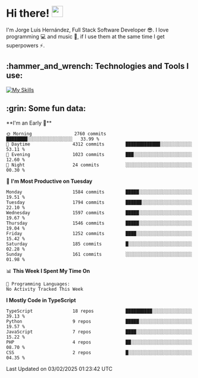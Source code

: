 <h1 align="left">
 <abc>
  <br>Hi there! <img src="https://user-images.githubusercontent.com/42378118/110234147-e3259600-7f4e-11eb-95be-0c4047144dea.gif" width="30"><br>
 </abc>
</h1>

I'm Jorge Luis Hernández, Full Stack Software Developer :sunglasses:. I love programming :computer: and music :musical_score:, if I use them at the same time I get superpowers :zap:. 


<h2 align="left">:hammer_and_wrench: Technologies and Tools I use:</h2>

[![My Skills](https://skillicons.dev/icons?i=js,ts,html,css,py,vue,react,next,nest,postgres,mysql)](https://skillicons.dev)

<h2 align="left">:grin: Some fun data:</h2>
<!--START_SECTION:waka-->
**I'm an Early 🐤** 

```text
🌞 Morning                2760 commits        ████████░░░░░░░░░░░░░░░░░   33.99 % 
🌆 Daytime                4312 commits        █████████████░░░░░░░░░░░░   53.11 % 
🌃 Evening                1023 commits        ███░░░░░░░░░░░░░░░░░░░░░░   12.60 % 
🌙 Night                  24 commits          ░░░░░░░░░░░░░░░░░░░░░░░░░   00.30 % 
```
📅 **I'm Most Productive on Tuesday** 

```text
Monday                   1584 commits        █████░░░░░░░░░░░░░░░░░░░░   19.51 % 
Tuesday                  1794 commits        ██████░░░░░░░░░░░░░░░░░░░   22.10 % 
Wednesday                1597 commits        █████░░░░░░░░░░░░░░░░░░░░   19.67 % 
Thursday                 1546 commits        █████░░░░░░░░░░░░░░░░░░░░   19.04 % 
Friday                   1252 commits        ████░░░░░░░░░░░░░░░░░░░░░   15.42 % 
Saturday                 185 commits         █░░░░░░░░░░░░░░░░░░░░░░░░   02.28 % 
Sunday                   161 commits         ░░░░░░░░░░░░░░░░░░░░░░░░░   01.98 % 
```


📊 **This Week I Spent My Time On** 

```text
💬 Programming Languages: 
No Activity Tracked This Week
```

**I Mostly Code in TypeScript** 

```text
TypeScript               18 repos            ██████████░░░░░░░░░░░░░░░   39.13 % 
Python                   9 repos             █████░░░░░░░░░░░░░░░░░░░░   19.57 % 
JavaScript               7 repos             ████░░░░░░░░░░░░░░░░░░░░░   15.22 % 
PHP                      4 repos             ██░░░░░░░░░░░░░░░░░░░░░░░   08.70 % 
CSS                      2 repos             █░░░░░░░░░░░░░░░░░░░░░░░░   04.35 % 
```




 Last Updated on 03/02/2025 01:23:42 UTC
<!--END_SECTION:waka-->
